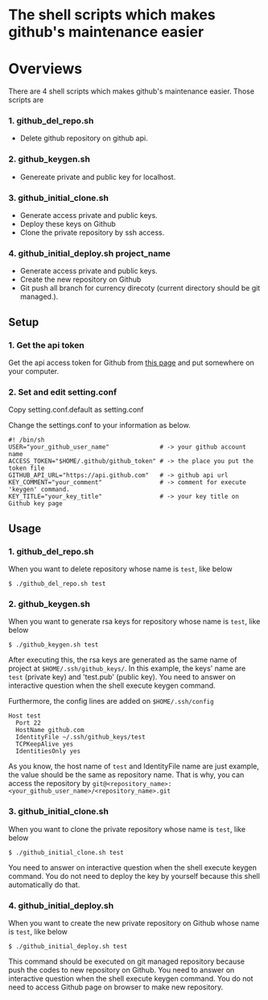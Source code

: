 The shell scripts which makes github's maintenance easier
===

# Overviews

There are 4 shell scripts which makes github's maintenance easier.
Those scripts are

### 1. github_del_repo.sh

  - Delete github repository on github api.

### 2. github_keygen.sh

  - Genereate private and public key for localhost.

### 3. github_initial_clone.sh

  - Generate access private and public keys.
  - Deploy these keys on Github
  - Clone the private repository by ssh access.

### 4. github_initial_deploy.sh project_name

  - Generate access private and public keys.
  - Create the new repository on Github
  - Git push all branch for currency direcoty (current directory should be git managed.).

## Setup

### 1. Get the api token

Get the api access token for Github from [this page](https://github.com/settings/tokens) and put somewhere on your computer.

### 2. Set and edit setting.conf

Copy setting.conf.default as setting.conf

Change the settings.conf to your information as below.

  ```
  #! /bin/sh
  USER="your_github_user_name"              # -> your github account name
  ACCESS_TOKEN="$HOME/.github/github_token" # -> the place you put the token file
  GITHUB_API_URL="https://api.github.com"   # -> github api url
  KEY_COMMENT="your_comment"                # -> comment for execute 'keygen' command.
  KEY_TITLE="your_key_title"                # -> your key title on Github key page
  ```

## Usage

### 1. github_del_repo.sh

When you want to delete repository whose name is `test`, like below

  ```
  $ ./github_del_repo.sh test
  ```

### 2. github_keygen.sh

When you want to generate rsa keys for repository whose name is `test`, like below

  ```
  $ ./github_keygen.sh test
  ```

After executing this, the rsa keys are generated as the same name of project at `$HOME/.ssh/github_keys/`.
In this example, the keys' name are `test` (private key) and 'test.pub' (public key).
You need to answer on interactive question when the shell execute keygen command.

Furthermore, the config lines are added on `$HOME/.ssh/config`

  ```
  Host test
    Port 22
    HostName github.com
    IdentityFile ~/.ssh/github_keys/test
    TCPKeepAlive yes
    IdentitiesOnly yes
  ```

As you know, the host name of `test` and IdentityFile name are just example, the value should be the same as repository name.
That is why, you can access the repository by `git@<repository_name>:<your_github_user_name>/<repository_name>.git`

### 3. github_initial_clone.sh

When you want to clone the private repository whose name is `test`, like below

  ```
  $ ./github_initial_clone.sh test
  ```

You need to answer on interactive question when the shell execute keygen command.
You do not need to deploy the key by yourself because this shell automatically do that.

### 4. github_initial_deploy.sh

When you want to create the new private repository on Github whose name is `test`, like below

  ```
  $ ./github_initial_deploy.sh test
  ```

This command should be executed on git managed repository because push the codes to new repository on Github.
You need to answer on interactive question when the shell execute keygen command.
You do not need to access Github page on browser to make new repository.
